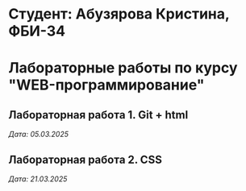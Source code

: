 # Студент: Абузярова Кристина, ФБИ-34

# Лабораторные работы по курсу "WEB-программирование"

## Лабораторная работа 1. Git + html

*Дата: 05.03.2025*

## Лабораторная работа 2. CSS

*Дата: 21.03.2025*